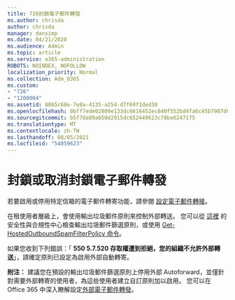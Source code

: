 ```yaml
---
title: 726封鎖電子郵件轉發
ms.author: chrisda
author: chrisda
manager: dansimp
ms.date: 04/21/2020
ms.audience: Admin
ms.topic: article
ms.service: o365-administration
ROBOTS: NOINDEX, NOFOLLOW
localization_priority: Normal
ms.collection: Adm_O365
ms.custom:
- "726"
- "1200004"
ms.assetid: 8865c68e-7e8a-4135-a254-d7f69f1ded30
ms.openlocfilehash: 0bff7ede02809e133dc6616452ec840f552bd4fa6c45b7987d6455b2a9ba49bf
ms.sourcegitcommit: b5f7da89a650d2915dc652449623c78be6247175
ms.translationtype: MT
ms.contentlocale: zh-TW
ms.lasthandoff: 08/05/2021
ms.locfileid: "54059623"
---
```

# <a name="blocking-or-unblocking-email-forwarding"></a>封鎖或取消封鎖電子郵件轉發

若要啟用或停用特定信箱的電子郵件轉寄功能，請參閱 [設定電子郵件轉接](https://docs.microsoft.com/microsoft-365/admin/email/configure-email-forwarding)。

在租使用者層級上，會使用輸出垃圾郵件原則來控制外部轉送。 您可以從 [這裡](https://protection.office.com/antispam) 的安全性與合規性中心檢查輸出垃圾郵件篩選原則，或使用 [Get-HostedOutboundSpamFilterPolicy 命令](https://docs.microsoft.com/powershell/module/exchange/get-hostedoutboundspamfilterpolicy)。

如果您收到下列錯誤：「 **550 5.7.520 存取權遭到拒絕，您的組織不允許外部轉送**」，請確定原則已設定為啟用外部自動轉寄。

**附注：** 建議您在預設的輸出垃圾郵件篩選原則上停用外部 Autoforward，並僅針對需要外部轉寄的使用者，為這些使用者建立自訂原則加以啟用。 您可以在 Office 365 中深入瞭解設定[外部電子郵件轉發](https://docs.microsoft.com/microsoft-365/security/office-365-security/external-email-forwarding)。